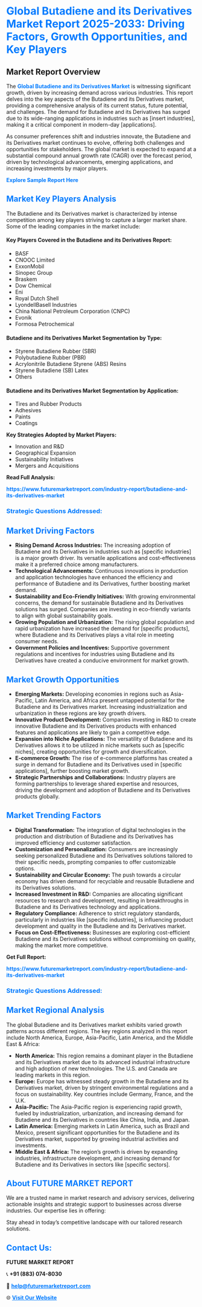 <h1 style="color: #007BFF;">Global Butadiene and its Derivatives Market Report 2025-2033: Driving Factors, Growth Opportunities, and Key Players</h1>

<section id="overview">
<h2>Market Report Overview</h2>
<p>The <a href="https://www.futuremarketreport.com/industry-report/butadiene-and-its-derivatives-market" style="color: #007BFF; text-decoration: none;"><strong>Global Butadiene and its Derivatives Market</strong></a> is witnessing significant growth, driven by increasing demand across various industries. This report delves into the key aspects of the Butadiene and its Derivatives market, providing a comprehensive analysis of its current status, future potential, and challenges. The demand for Butadiene and its Derivatives has surged due to its wide-ranging applications in industries such as [insert industries], making it a critical component in modern-day [applications].</p>
<p>As consumer preferences shift and industries innovate, the Butadiene and its Derivatives market continues to evolve, offering both challenges and opportunities for stakeholders. The global market is expected to expand at a substantial compound annual growth rate (CAGR) over the forecast period, driven by technological advancements, emerging applications, and increasing investments by major players.</p>
</section>

<section id="overview">
<p><a href="https://www.futuremarketreport.com/request-sample/reportId=115099" style="color: #007BFF; text-decoration: none;"><strong>Explore Sample Report Here</strong></a></p>
</section>

<section id="key-players">
<h2 style="color: #007BFF;">Market Key Players Analysis</h2>
<p>The Butadiene and its Derivatives market is characterized by intense competition among key players striving to capture a larger market share. Some of the leading companies in the market include:</p>
<h4>Key Players Covered in the Butadiene and its Derivatives Report:</h4>
<ul><li>BASF</li><li>CNOOC Limited</li><li>ExxonMobil</li><li>Sinopec Group</li><li>Braskem</li><li>Dow Chemical</li><li>Eni</li><li>Royal Dutch Shell</li><li>LyondellBasell Industries</li><li>China National Petroleum Corporation (CNPC)</li><li>Evonik</li><li>Formosa Petrochemical</li></ul>
<h4>Butadiene and its Derivatives Market Segmentation by Type:</h4>
<ul><li>Styrene Butadiene Rubber (SBR)</li><li>Polybutadiene Rubber (PBR)</li><li>Acrylonitrile Butadiene Styrene (ABS) Resins</li><li>Styrene Butadiene (SB) Latex</li><li>Others</li></ul>

<h4>Butadiene and its Derivatives Market Segmentation by Application:</h4>
<ul><li>Tires and Rubber Products</li><li>Adhesives</li><li>Paints</li><li>Coatings</li></ul>
<p><strong>Key Strategies Adopted by Market Players:</strong></p>
<ul>
<li>Innovation and R&D</li>
<li>Geographical Expansion</li>
<li>Sustainability Initiatives</li>
<li>Mergers and Acquisitions</li>
</ul>
</section>

<section>
<p><strong>Read Full Analysis: </strong></p><a href="https://www.futuremarketreport.com/industry-report/butadiene-and-its-derivatives-market" style="color: #007BFF; text-decoration: none;"><strong>https://www.futuremarketreport.com/industry-report/butadiene-and-its-derivatives-market</strong></a>
<h3 style="color: #007BFF;">Strategic Questions Addressed:</h3>
</section>

<section id="driving-factors">
<h2 style="color: #007BFF;">Market Driving Factors</h2>
<ul>
<li><strong>Rising Demand Across Industries:</strong> The increasing adoption of Butadiene and its Derivatives in industries such as [specific industries] is a major growth driver. Its versatile applications and cost-effectiveness make it a preferred choice among manufacturers.</li>
<li><strong>Technological Advancements:</strong> Continuous innovations in production and application technologies have enhanced the efficiency and performance of Butadiene and its Derivatives, further boosting market demand.</li>
<li><strong>Sustainability and Eco-Friendly Initiatives:</strong> With growing environmental concerns, the demand for sustainable Butadiene and its Derivatives solutions has surged. Companies are investing in eco-friendly variants to align with global sustainability goals.</li>
<li><strong>Growing Population and Urbanization:</strong> The rising global population and rapid urbanization have increased the demand for [specific products], where Butadiene and its Derivatives plays a vital role in meeting consumer needs.</li>
<li><strong>Government Policies and Incentives:</strong> Supportive government regulations and incentives for industries using Butadiene and its Derivatives have created a conducive environment for market growth.</li>
</ul>
</section>

<section id="growth-opportunities">
<h2 style="color: #007BFF;">Market Growth Opportunities</h2>
<ul>
<li><strong>Emerging Markets:</strong> Developing economies in regions such as Asia-Pacific, Latin America, and Africa present untapped potential for the Butadiene and its Derivatives market. Increasing industrialization and urbanization in these regions are key growth drivers.</li>
<li><strong>Innovative Product Development:</strong> Companies investing in R&D to create innovative Butadiene and its Derivatives products with enhanced features and applications are likely to gain a competitive edge.</li>
<li><strong>Expansion into Niche Applications:</strong> The versatility of Butadiene and its Derivatives allows it to be utilized in niche markets such as [specific niches], creating opportunities for growth and diversification.</li>
<li><strong>E-commerce Growth:</strong> The rise of e-commerce platforms has created a surge in demand for Butadiene and its Derivatives used in [specific applications], further boosting market growth.</li>
<li><strong>Strategic Partnerships and Collaborations:</strong> Industry players are forming partnerships to leverage shared expertise and resources, driving the development and adoption of Butadiene and its Derivatives products globally.</li>
</ul>
</section>

<section id="trending-factors">
<h2 style="color: #007BFF;">Market Trending Factors</h2>
<ul>
<li><strong>Digital Transformation:</strong> The integration of digital technologies in the production and distribution of Butadiene and its Derivatives has improved efficiency and customer satisfaction.</li>
<li><strong>Customization and Personalization:</strong> Consumers are increasingly seeking personalized Butadiene and its Derivatives solutions tailored to their specific needs, prompting companies to offer customizable options.</li>
<li><strong>Sustainability and Circular Economy:</strong> The push towards a circular economy has driven demand for recyclable and reusable Butadiene and its Derivatives solutions.</li>
<li><strong>Increased Investment in R&D:</strong> Companies are allocating significant resources to research and development, resulting in breakthroughs in Butadiene and its Derivatives technology and applications.</li>
<li><strong>Regulatory Compliance:</strong> Adherence to strict regulatory standards, particularly in industries like [specific industries], is influencing product development and quality in the Butadiene and its Derivatives market.</li>
<li><strong>Focus on Cost-Effectiveness:</strong> Businesses are exploring cost-efficient Butadiene and its Derivatives solutions without compromising on quality, making the market more competitive.</li>
</ul>
</section>

<section>
<p><strong>Get Full Report: </strong></p><a href="https://www.futuremarketreport.com/industry-report/butadiene-and-its-derivatives-market" style="color: #007BFF; text-decoration: none;"><strong>https://www.futuremarketreport.com/industry-report/butadiene-and-its-derivatives-market</strong></a>
<h3 style="color: #007BFF;">Strategic Questions Addressed:</h3>
</section>


<section id="regional-analysis">
<h2 style="color: #007BFF;">Market Regional Analysis</h2>
<p>The global Butadiene and its Derivatives market exhibits varied growth patterns across different regions. The key regions analyzed in this report include North America, Europe, Asia-Pacific, Latin America, and the Middle East & Africa:</p>
<ul>
<li><strong>North America:</strong> This region remains a dominant player in the Butadiene and its Derivatives market due to its advanced industrial infrastructure and high adoption of new technologies. The U.S. and Canada are leading markets in this region.</li>
<li><strong>Europe:</strong> Europe has witnessed steady growth in the Butadiene and its Derivatives market, driven by stringent environmental regulations and a focus on sustainability. Key countries include Germany, France, and the U.K.</li>
<li><strong>Asia-Pacific:</strong> The Asia-Pacific region is experiencing rapid growth, fueled by industrialization, urbanization, and increasing demand for Butadiene and its Derivatives in countries like China, India, and Japan.</li>
<li><strong>Latin America:</strong> Emerging markets in Latin America, such as Brazil and Mexico, present significant opportunities for the Butadiene and its Derivatives market, supported by growing industrial activities and investments.</li>
<li><strong>Middle East & Africa:</strong> The region’s growth is driven by expanding industries, infrastructure development, and increasing demand for Butadiene and its Derivatives in sectors like [specific sectors].</li>
</ul>
</section>

<footer>
<h2 style="color: #007BFF;">About FUTURE MARKET REPORT</h2>
<p>We are a trusted name in market research and advisory services, delivering actionable insights and strategic support to businesses across diverse industries. Our expertise lies in offering:</p>

<p>Stay ahead in today’s competitive landscape with our tailored research solutions.</p>

<h2 style="color: #007BFF;">Contact Us:</h2>
<p><strong>FUTURE MARKET REPORT</strong></p>
<p>📞 <strong>+91 (883) 074-8030</strong></p>
<p>📧 <strong><a href="mailto:help@futuremarketreport.com" style="color: #007BFF;">help@futuremarketreport.com</a></strong></p>
<p>🌐 <strong><a href="https://www.futuremarketreport.com/" style="color: #007BFF;">Visit Our Website</a></strong></p>
</footer>